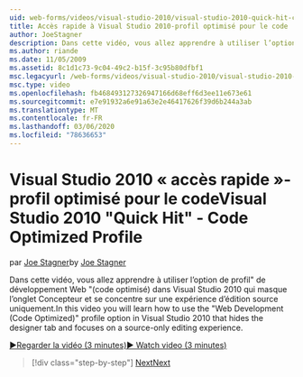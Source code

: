 ```yaml
---
uid: web-forms/videos/visual-studio-2010/visual-studio-2010-quick-hit-code-optimized-profile
title: Accès rapide à Visual Studio 2010-profil optimisé pour le code | Microsoft Docs
author: JoeStagner
description: Dans cette vidéo, vous allez apprendre à utiliser l’option de profil&quot; de développement Web &quot;(code optimisé) dans Visual Studio 2010 qui masque les onglets concepteur et...
ms.author: riande
ms.date: 11/05/2009
ms.assetid: 8c1d1c73-9c04-49c2-b15f-3c95b80dfbf1
msc.legacyurl: /web-forms/videos/visual-studio-2010/visual-studio-2010-quick-hit-code-optimized-profile
msc.type: video
ms.openlocfilehash: fb468493127326947166d68eff6d3ee11e673e61
ms.sourcegitcommit: e7e91932a6e91a63e2e46417626f39d6b244a3ab
ms.translationtype: MT
ms.contentlocale: fr-FR
ms.lasthandoff: 03/06/2020
ms.locfileid: "78636653"
---
```

# <a name="visual-studio-2010-quick-hit---code-optimized-profile"></a><span data-ttu-id="1e6e0-103">Visual Studio 2010 « accès rapide »-profil optimisé pour le code</span><span class="sxs-lookup"><span data-stu-id="1e6e0-103">Visual Studio 2010 "Quick Hit" - Code Optimized Profile</span></span>

<span data-ttu-id="1e6e0-104">par [Joe Stagner](https://github.com/JoeStagner)</span><span class="sxs-lookup"><span data-stu-id="1e6e0-104">by [Joe Stagner](https://github.com/JoeStagner)</span></span>

<span data-ttu-id="1e6e0-105">Dans cette vidéo, vous allez apprendre à utiliser l’option de profil&quot; de développement Web &quot;(code optimisé) dans Visual Studio 2010 qui masque l’onglet Concepteur et se concentre sur une expérience d’édition source uniquement.</span><span class="sxs-lookup"><span data-stu-id="1e6e0-105">In this video you will learn how to use the &quot;Web Development (Code Optimized)&quot; profile option in Visual Studio 2010 that hides the designer tab and focuses on a source-only editing experience.</span></span> 

[<span data-ttu-id="1e6e0-106">&#9654;Regarder la vidéo (3 minutes)</span><span class="sxs-lookup"><span data-stu-id="1e6e0-106">&#9654; Watch video (3 minutes)</span></span>](https://channel9.msdn.com/Blogs/ASP-NET-Site-Videos/visual-studio-2010-quick-hit-code-optimized-profile)

> [!div class="step-by-step"]
> [<span data-ttu-id="1e6e0-107">Next</span><span class="sxs-lookup"><span data-stu-id="1e6e0-107">Next</span></span>](visual-studio-2010-quick-hit-code-search-view-hierarchy.md)
